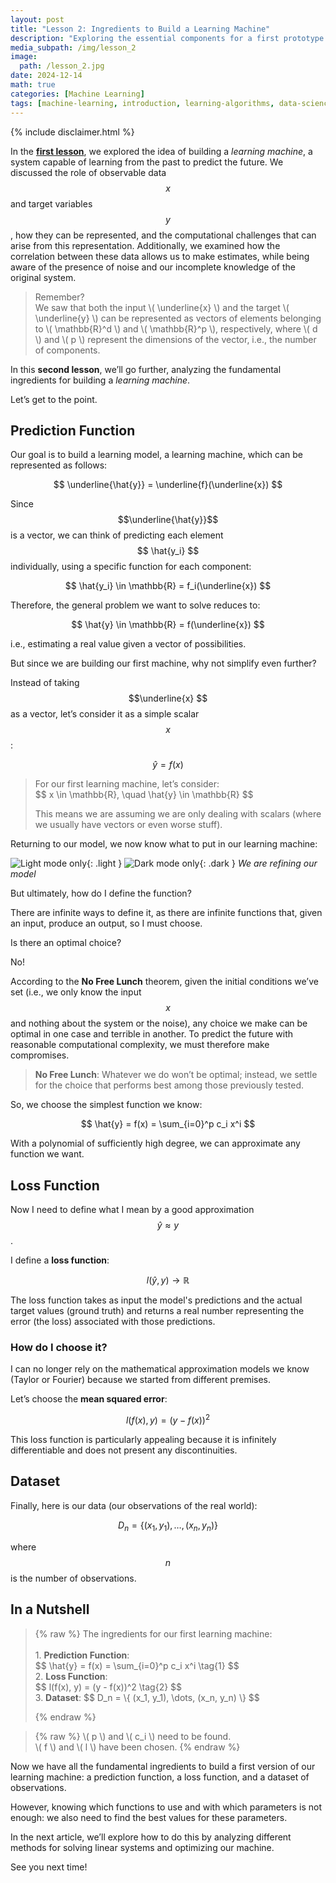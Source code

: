 ```yaml
---
layout: post
title: "Lesson 2: Ingredients to Build a Learning Machine"
description: "Exploring the essential components for a first prototype of a learning machine"
media_subpath: /img/lesson_2
image:
  path: /lesson_2.jpg
date: 2024-12-14
math: true
categories: [Machine Learning]
tags: [machine-learning, introduction, learning-algorithms, data-science, ai-basics, model-training, ml-theory]     # TAG names should always be lowercase
---
```


{% include disclaimer.html %}

In the **[first lesson](../lesson_1)**, we explored the idea of building a *learning machine*, a system capable of learning from the past to predict the future. We discussed the role of observable data $$ x $$ and target variables $$ y $$, how they can be represented, and the computational challenges that can arise from this representation. Additionally, we examined how the correlation between these data allows us to make estimates, while being aware of the presence of noise and our incomplete knowledge of the original system.

<blockquote class="prompt-tip">
Remember? <br>We saw that both the input \( \underline{x} \) and the target \( \underline{y} \) can be represented as vectors of elements belonging to \( \mathbb{R}^d \) and \( \mathbb{R}^p \), respectively, where \( d \) and \( p \) represent the dimensions of the vector, i.e., the number of components.
</blockquote>

In this **second lesson**, we’ll go further, analyzing the fundamental ingredients for building a *learning machine*.

Let’s get to the point.

<h2 id="predictor"><span class="me-2">Prediction Function</span><a href="#predictor" class="anchor text-muted"></a></h2>

Our goal is to build a learning model, a learning machine, which can be represented as follows:

$$
 \underline{\hat{y}} = \underline{f}(\underline{x})
$$

Since $$\underline{\hat{y}}$$ is a vector, we can think of predicting each element $$ \hat{y_i} $$ individually, using a specific function for each component:

$$
 \hat{y_i} \in \mathbb{R} = f_i(\underline{x})
$$

Therefore, the general problem we want to solve reduces to:

$$
 \hat{y} \in \mathbb{R} = f(\underline{x})
$$

i.e., estimating a real value given a vector of possibilities.

But since we are building our first machine, why not simplify even further?

Instead of taking $$\underline{x} $$ as a vector, let’s consider it as a simple scalar $$x$$:

$$
 \hat{y} = f({x})
$$

<blockquote class="prompt-info"> For our first learning machine, let’s consider: <br>
$$ x \in \mathbb{R}, \quad \hat{y} \in \mathbb{R} $$

This means we are assuming we are only dealing with scalars (where we usually have vectors or even worse stuff). </blockquote>

Returning to our model, we now know what to put in our learning machine:

![Light mode only](/learningmachine.png){: .light }
![Dark mode only](/learningmachinedark.png){: .dark }
_We are refining our model_

But ultimately, how do I define the function?

There are infinite ways to define it, as there are infinite functions that, given an input, produce an output, so I must choose.

Is there an optimal choice?

No!

According to the **No Free Lunch** theorem, given the initial conditions we’ve set (i.e., we only know the input $$ x $$ and nothing about the system or the noise), any choice we make can be optimal in one case and terrible in another. To predict the future with reasonable computational complexity, we must therefore make compromises.

<blockquote class="prompt-danger">
<strong>No Free Lunch</strong>: Whatever we do won’t be optimal; instead, we settle for the choice that performs best among those previously tested.
</blockquote>

So, we choose the simplest function we know:

$$
\hat{y} = f(x) = \sum_{i=0}^p c_i x^i 
$$

With a polynomial of sufficiently high degree, we can approximate any function we want.

<h2 id="loss-function"><span class="me-2">Loss Function</span><a href="#loss-function" class="anchor text-muted"></a></h2>

Now I need to define what I mean by a good approximation $$ \hat{y} \approx y $$.

I define a **loss function**:

$$ l(\hat{y}, y) \rightarrow \mathbb{R} $$

The loss function takes as input the model's predictions and the actual target values (ground truth) and returns a real number representing the error (the loss) associated with those predictions.

### How do I choose it?

I can no longer rely on the mathematical approximation models we know (Taylor or Fourier) because we started from different premises.

Let’s choose the **mean squared error**:

$$ l(f(x), y) = (y - f(x))^2 $$

This loss function is particularly appealing because it is infinitely differentiable and does not present any discontinuities.

<h2 id="dataset"><span class="me-2">Dataset</span><a href="#dataset" class="anchor text-muted"></a></h2>

Finally, here is our data (our observations of the real world):

$$ D_n = \{ (x_1, y_1), \ldots, (x_n, y_n) \} $$

where $$ n $$ is the number of observations.

<h2 id="nutshell"><span class="me-2">In a Nutshell</span><a href="#nutshell" class="anchor text-muted"></a></h2>

<blockquote class="prompt-tip">
{% raw %}
The ingredients for our first learning machine:<br><br>
1. <strong>Prediction Function</strong>: <div id="eq-polynomial"> 
$$
\hat{y} = f(x) = \sum_{i=0}^p c_i x^i \tag{1}
$$
</div>
2. <strong>Loss Function</strong>: <div id="eq-loss">
$$
l(f(x), y) = (y - f(x))^2 \tag{2}
$$
</div>
3. <strong>Dataset</strong>: $$ D_n = \{ (x_1, y_1), \dots, (x_n, y_n) \} $$

{% endraw %}
</blockquote>

<blockquote class="prompt-warning">
{% raw %}
\( p \) and \( c_i \) need to be found.<br> \( f \) and \( l \) have been chosen.
{% endraw %}
</blockquote>

Now we have all the fundamental ingredients to build a first version of our learning machine: a prediction function, a loss function, and a dataset of observations.

However, knowing which functions to use and with which parameters is not enough: we also need to find the best values for these parameters.

In the next article, we’ll explore how to do this by analyzing different methods for solving linear systems and optimizing our machine.

See you next time!
